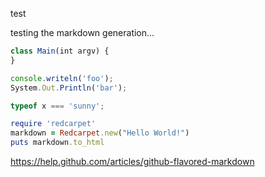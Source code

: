 test



testing the markdown generation...

```javascript
class Main(int argv) {
} 

console.writeln('foo');
System.Out.Println('bar');

typeof x === 'sunny';
```

```ruby
require 'redcarpet'
markdown = Redcarpet.new("Hello World!")
puts markdown.to_html
```

https://help.github.com/articles/github-flavored-markdown
